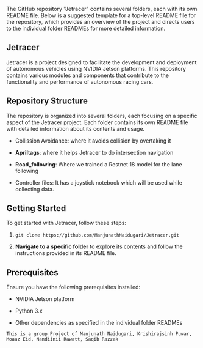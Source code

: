 The GitHub repository "Jetracer" contains several folders, each with its own README file. Below is a suggested template for a top-level README file for the repository, which provides an overview of the project and directs users to the individual folder READMEs for more detailed information.

Jetracer
--------

Jetracer is a project designed to facilitate the development and deployment of autonomous vehicles using NVIDIA Jetson platforms. This repository contains various modules and components that contribute to the functionality and performance of autonomous racing cars.

Repository Structure
--------------------

The repository is organized into several folders, each focusing on a specific aspect of the Jetracer project. Each folder contains its own README file with detailed information about its contents and usage.

*   Collission Avoidance: where it avoids collision by overtaking it
    
*   **Apriltags**: where it helps Jetracer to do intersection navigation
    
*   **Road\_following**: Where we trained a Restnet 18 model for the lane following
    
*   Controller files: It has a joystick notebook which will be used while collecting data.
    

Getting Started
---------------

To get started with Jetracer, follow these steps:

1.  ``` git clone https://github.com/ManjunathNaidugari/Jetracer.git ```
    
2.  **Navigate to a specific folder** to explore its contents and follow the instructions provided in its README file.
    

Prerequisites
-------------

Ensure you have the following prerequisites installed:

*   NVIDIA Jetson platform
    
*   Python 3.x
    
*   Other dependencies as specified in the individual folder READMEs

```This is a group Project of Manjunath Naidugari, Krishirajsinh Puwar​, Moaaz Eid, Nandiinii Rawatt​, Saqib Razzak​```
